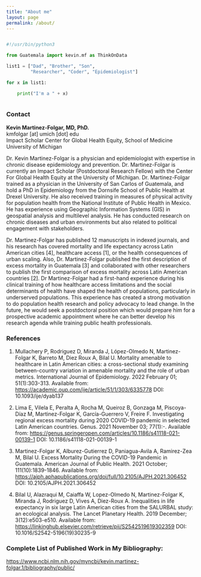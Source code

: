 ```yaml
---
title: "About me"
layout: page
permalink: /about/
---
```


```python

#!/usr/bin/python3

from Guatemala import kevin.mf as ThinkOnData

list1 = ["Dad", "Brother", "Son", 
		 "Researcher", "Coder", "Epidemiologist"] 

for x in list1:

    print("I'm a " + x)
    
```

### Contact 

**Kevin Martinez-Folgar, MD, PhD.**   
kmfolgar [at] umich [dot] edu       
Impact Scholar 
Center for Global Health Equity, 
School of Medicine   
University of Michigan    


Dr. Kevin Martinez-Folgar is a physician and epidemiologist with expertise in chronic disease epidemiology and prevention. Dr. Martinez-Folgar is currently an Impact Scholar (Postdoctoral Research Fellow) with the Center For Global Health Equity at the University of Michigan. Dr. Martinez-Folgar trained as a physician in the University of San Carlos of Guatemala, and hold a PhD in Epidemiology from the Dornsife School of Public Health at Drexel University. He also received training in measures of physical activity for population health from the National Institute of Public Health in Mexico. He has experience using Geographic Information Systems (GIS) in geospatial analysis and multilevel analysis. He has conducted research on chronic diseases and urban environments but also related to political engagement with stakeholders. 

Dr. Martinez-Folgar has published 12 manuscripts in indexed journals, and his research has covered mortality and life expectancy across Latin American cities [4], healthcare access [1], or the health consequences of urban scaling. Also, Dr. Martinez-Folgar published the first description of excess mortality in Guatemala [3] and collaborated with other researchers to publish the first comparison of excess mortality across Latin American countries [2]. Dr Martinez-Folgar had a first-hand experience during his clinical training of how healthcare access limitations and the social determinants of health have shaped the health of populations, particularly in underserved populations.  This experience has created a strong motivation to do population health research and policy advocacy to lead change. In the future, he would seek a postdoctoral position which would prepare him for a prospective academic appointment where he can better develop his research agenda while training public health professionals.


### References
1.	Mullachery P, Rodriguez D, Miranda J, López-Olmedo N, Martinez-Folgar K, Barreto M, Diez Roux A, Bilal U. Mortality amenable to healthcare in Latin American cities: a cross-sectional study examining between-country variation in amenable mortality and the role of urban metrics. International Journal of Epidemiology. 2022 February 01; 51(1):303-313. Available from: https://academic.oup.com/ije/article/51/1/303/6335778 DOI: 10.1093/ije/dyab137

2.	Lima E, Vilela E, Peralta A, Rocha M, Queiroz B, Gonzaga M, Piscoya-Díaz M, Martinez-Folgar K, García-Guerrero V, Freire F. Investigating regional excess mortality during 2020 COVID-19 pandemic in selected Latin American countries. Genus. 2021 November 03; 77(1):-. Available from: https://genus.springeropen.com/articles/10.1186/s41118-021-00139-1 DOI: 10.1186/s41118-021-00139-1

3.	Martinez-Folgar K, Alburez-Gutierrez D, Paniagua-Avila A, Ramirez-Zea M, Bilal U. Excess Mortality During the COVID-19 Pandemic in Guatemala. American Journal of Public Health. 2021 October; 111(10):1839-1846. Available from: https://ajph.aphapublications.org/doi/full/10.2105/AJPH.2021.306452 DOI: 10.2105/AJPH.2021.306452

4.	Bilal U, Alazraqui M, Caiaffa W, Lopez-Olmedo N, Martinez-Folgar K, Miranda J, Rodriguez D, Vives A, Diez-Roux A. Inequalities in life expectancy in six large Latin American cities from the SALURBAL study: an ecological analysis. The Lancet Planetary Health. 2019 December; 3(12):e503-e510. Available from: https://linkinghub.elsevier.com/retrieve/pii/S2542519619302359 DOI: 10.1016/S2542-5196(19)30235-9


### Complete List of Published Work in My Bibliography:
https://www.ncbi.nlm.nih.gov/myncbi/kevin.martinez-folgar.1/bibliography/public/


